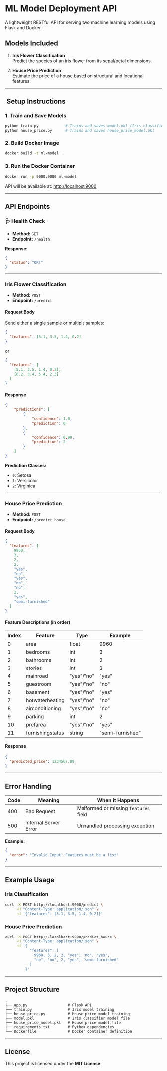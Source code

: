 #  ML Model Deployment API

A lightweight RESTful API for serving two machine learning models using Flask and Docker.

##  Models Included

1. **Iris Flower Classification**  
   Predict the species of an iris flower from its sepal/petal dimensions.

2. **House Price Prediction**  
   Estimate the price of a house based on structural and locational features.

---

## ️ Setup Instructions

### 1. Train and Save Models

```bash
python train.py            # Trains and saves model.pkl (Iris classifier)
python house_price.py      # Trains and saves house_price_model.pkl
```

### 2. Build Docker Image

```bash
docker build -t ml-model .
```

### 3. Run the Docker Container

```bash
docker run -p 9000:9000 ml-model
```

API will be available at: [http://localhost:9000](http://localhost:9000)

---

##  API Endpoints

### 🩺 Health Check

- **Method:** `GET`
- **Endpoint:** `/health`

**Response:**

```json
{
  "status": "OK!"
}
```

---

###  Iris Flower Classification

- **Method:** `POST`
- **Endpoint:** `/predict`

####  Request Body

Send either a single sample or multiple samples:

```json
{
  "features": [5.1, 3.5, 1.4, 0.2]
}
```

or

```json
{
  "features": [
    [5.1, 3.5, 1.4, 0.2],
    [6.2, 3.4, 5.4, 2.3]
  ]
}
```

####  Response

```json
{
    "predictions": [
        {
            "confidence": 1.0,
            "prediction": 0
        },
        {
            "confidence": 0.99,
            "prediction": 2
        }
    ]
}
```

**Prediction Classes:**

- `0`: Setosa  
- `1`: Versicolor  
- `2`: Virginica

---

###  House Price Prediction

- **Method:** `POST`
- **Endpoint:** `/predict_house`

####  Request Body

```json
{
  "features": [
    9960,
    3,
    2,
    2,
    "yes",
    "no",
    "yes",
    "no",
    "no",
    2,
    "yes",
    "semi-furnished"
  ]
}
```

####  Feature Descriptions (in order)

| Index | Feature            | Type       | Example           |
|-------|--------------------|------------|-------------------|
| 0     | area               | float      | 9960              |
| 1     | bedrooms           | int        | 3                 |
| 2     | bathrooms          | int        | 2                 |
| 3     | stories            | int        | 2                 |
| 4     | mainroad           | "yes"/"no" | "yes"             |
| 5     | guestroom          | "yes"/"no" | "no"              |
| 6     | basement           | "yes"/"no" | "yes"             |
| 7     | hotwaterheating    | "yes"/"no" | "no"              |
| 8     | airconditioning    | "yes"/"no" | "no"              |
| 9     | parking            | int        | 2                 |
| 10    | prefarea           | "yes"/"no" | "yes"             |
| 11    | furnishingstatus   | string     | "semi-furnished"  |

####  Response

```json
{
  "predicted_price": 1234567.89
}
```

---

##  Error Handling

| Code | Meaning                | When it Happens                          |
|------|------------------------|------------------------------------------|
| 400  | Bad Request            | Malformed or missing `features` field    |
| 500  | Internal Server Error  | Unhandled processing exception           |

**Example:**

```json
{
  "error": "Invalid Input: Features must be a list"
}
```

---

##  Example Usage

###  Iris Classification

```bash
curl -X POST http://localhost:9000/predict \
     -H "Content-Type: application/json" \
     -d '{"features": [5.1, 3.5, 1.4, 0.2]}'
```

###  House Price Prediction

```bash
curl -X POST http://localhost:9000/predict_house \
     -H "Content-Type: application/json" \
     -d '{
           "features": [
             9960, 3, 2, 2, "yes", "no", "yes",
             "no", "no", 2, "yes", "semi-furnished"
           ]
         }'
```

---

##  Project Structure

```
.
├── app.py                  # Flask API
├── train.py                # Iris model training
├── house_price.py          # House price model training
├── model.pkl               # Iris classifier model file
├── house_price_model.pkl   # House price model file
├── requirements.txt        # Python dependencies
└── Dockerfile              # Docker container definition
```

---

##  License

This project is licensed under the **MIT License**.

